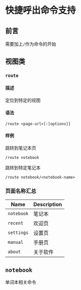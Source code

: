 # 快捷呼出命令支持

## 前言

需要加上`/`作为命令的开始

## 视图类

### `route`

#### 描述

定位到特定的视图

#### 语法

```
/route <page-url>[:[options]]
```

#### 样例 

跳转到笔记本页

```
/route notebook
```

跳转到特定笔记本

```
/route notebook/<notebook-name>
```
### 页面名称汇总

|Name|Description |
|-|-|
|`notebook`|笔记本
|`recent`|欢迎页
|`settings`|设置页
|`manual`|手册页
|`about`|关于软件

###

## `notebook`


单词本相关命令

